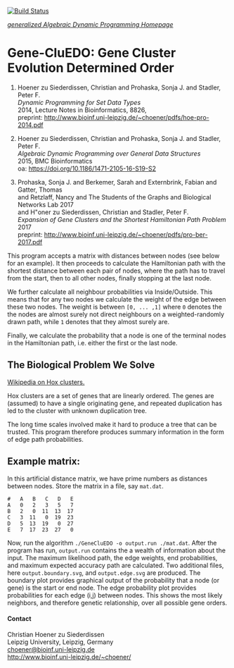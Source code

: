 [![Build Status](https://travis-ci.org/choener/Gene-CluEDO.svg?branch=master)](https://travis-ci.org/choener/Gene-CluEDO)

[*generalized Algebraic Dynamic Programming Homepage*](http://www.bioinf.uni-leipzig.de/Software/gADP/)

# Gene-CluEDO: Gene Cluster Evolution Determined Order

1.  Hoener zu Siederdissen, Christian and Prohaska, Sonja J. and Stadler, Peter F.  
    *Dynamic Programming for Set Data Types*  
    2014, Lecture Notes in Bioinformatics, 8826,  
    preprint: http://www.bioinf.uni-leipzig.de/~choener/pdfs/hoe-pro-2014.pdf  

1.  Hoener zu Siederdissen, Christian and Prohaska, Sonja J. and Stadler, Peter F.  
    *Algebraic Dynamic Programming over General Data Structures*  
    2015, BMC Bioinformatics  
    oa: https://doi.org/10.1186/1471-2105-16-S19-S2  

1.  Prohaska, Sonja J. and Berkemer, Sarah and Externbrink, Fabian and Gatter, Thomas  
    and Retzlaff, Nancy and The Students of the Graphs and Biological Networks Lab 2017  
    and H\"oner zu Siederdissen, Christian and Stadler, Peter F.  
    *Expansion of Gene Clusters and the Shortest Hamiltonian Path Problem*  
    2017  
    preprint: http://www.bioinf.uni-leipzig.de/~choener/pdfs/pro-ber-2017.pdf  

This program accepts a matrix with distances between nodes (see below for an
example). It then proceeds to calculate the Hamiltonian path with the shortest
distance between each pair of nodes, where the path has to travel from the
start, then to all other nodes, finally stopping at the last node.

We further calculate all neighbour probabilities via Inside/Outside. This means
that for any two nodes we calculate the weight of the edge between these two
nodes. The weight is between ``[0, ... ,1]`` where ``0`` denotes the the nodes
are almost surely not direct neighbours on a weighted-randomly drawn path,
while ``1`` denotes that they almost surely are.

Finally, we calculate the probability that a node is one of the terminal nodes
in the Hamiltonian path, i.e. either the first or the last node.

## The Biological Problem We Solve

[Wikipedia on Hox clusters.](https://en.wikipedia.org/wiki/Hox_cluster)

Hox clusters are a set of genes that are linearly ordered. The genes are
(assumed) to have a single originating gene, and repeated duplication has led
to the cluster with unknown duplication tree.

The long time scales involved make it hard to produce a tree that can be
trusted. This program therefore produces summary information in the form of
edge path probabilities.

## Example matrix:

In this artificial distance matrix, we have prime numbers as distances between
nodes. Store the matrix in a file, say ``mat.dat``.

```
#   A   B   C   D   E
A   0   2   3   5   7
B   2   0  11  13  17
C   3  11   0  19  23
D   5  13  19   0  27
E   7  17  23  27   0
```

Now, run the algorithm ``./GeneCluEDO -o output.run ./mat.dat``. After the
program has run, ``output.run`` contains the a wealth of information about the
input. The maximum likelihood path, the edge weights, end probabilities, and
maximum expected accuracy path are calculated. Two additional files, here
``output.boundary.svg``, and ``output.edge.svg`` are produced. The boundary
plot provides graphical output of the probability that a node (or gene) is the
start or end node. The edge probability plot provides probabilities for each
edge (i,j) between nodes. This shows the most likely neighbors, and therefore
genetic relationship, over all possible gene orders.



#### Contact

Christian Hoener zu Siederdissen  
Leipzig University, Leipzig, Germany  
choener@bioinf.uni-leipzig.de  
http://www.bioinf.uni-leipzig.de/~choener/  

